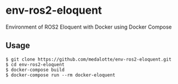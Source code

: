 # env-ros2-eloquent
Environment of ROS2 Eloquent with Docker using Docker Compose

## Usage

```shell
$ git clone https://github.com/medalotte/env-ros2-eloquent.git
$ cd env-ros2-eloquent
$ docker-compose build
$ docker-compose run --rm docker-eloquent
```
